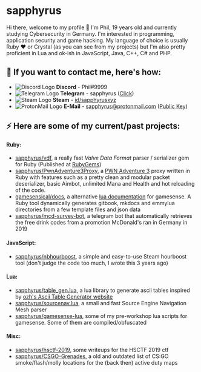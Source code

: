 # sapphyrus
Hi there, welcome to my profile 👋 I'm Phil, 19 years old and currently studying Cybersecurity in Germany. I'm interested in programming, application security and game hacking. My language of choice is usually Ruby ❤ or Crystal (as you can see from my projects) but I'm also pretty proficient in Lua and ok-ish in JavaScript, Java, C++, C# and PHP.

## 💬 If you want to contact me, here's how:
- ![Discord Logo](https://i.imgur.com/002xgns.png) __Discord__ - Phil#9999
- ![Telegram Logo](https://i.imgur.com/GvBrDW5.png) __Telegram__ - sapphyrus ([Click](https://t.me/sapphyrus))
- ![Steam Logo](https://i.imgur.com/RAjZrQb.png) __Steam__ - [id/sapphyrusxyz](https://steamcommunity.com/id/sapphyrusxyz)
- ![ProtonMail Logo](https://i.imgur.com/uViDMFT.png) __E-Mail__ - [sapphyrus@protonmail.com](mailto:sapphyrus@protonmail.com) ([Public Key](https://gist.github.com/sapphyrus/1c8c87832c011c383df3b21bc0dbd1d8))

## ⚡ Here are some of my current/past projects:

#### Ruby:
- [sapphyrus/vdf](https://github.com/sapphyrus/vdf), a really fast *Valve Data Format* parser / serializer gem for Ruby (Published at [RubyGems](https://rubygems.org/gems/vdf))
- [sapphyrus/PwnAdventure3Proxy](https://github.com/sapphyrus/PwnAdventure3Proxy), a [PWN Adventure 3](https://www.pwnadventure.com/) proxy written in Ruby with features such as a pretty clean and modular packet deserializer, basic Aimbot, unlimited Mana and Health and hot reloading of the code.
- [gamesensical/docs](https://github.com/gamesensical/docs), a alternative [lua documentation](https://gamesensical.gitbook.io/docs/) for gamesense. A Ruby tool dynamically generates gitbook, mkdocs and emmylua directories from a few template files and json data
- [sapphyrus/mcd-survey-bot](https://github.com/sapphyrus/mcd-survey-bot), a telegram bot that automatically retrieves the free drink codes from a promotion McDonald's ran in Germany in 2019

#### JavaScript:
- [sapphyrus/nbhourboost](https://github.com/sapphyrus/hsctf-2019), a simple and easy-to-use Steam hourboost tool (don't judge the code too much, I wrote this 3 years ago)

#### Lua:
- [sapphyrus/table_gen.lua](https://github.com/sapphyrus/table_gen.lua), a lua library to generate ascii tables inspired by [ozh's Ascii Table Generator website](https://ozh.github.io/ascii-tables/)
- [sapphyrus/sourcenav.lua](https://github.com/sapphyrus/sourcenav.lua), a small and fast Source Engine Navigation Mesh parser
- [sapphyrus/gamesense-lua](https://github.com/sapphyrus/gamesense-lua), some of my pre-workshop lua scripts for gamesense. Some of them are compiled/obfuscated

#### Misc:
- [sapphyrus/hsctf-2019](https://github.com/sapphyrus/hsctf-2019), some writeups for the HSCTF 2019 ctf
- [sapphyrus/CSGO-Grenades](https://github.com/sapphyrus/CSGO-Grenades), a old and outdated list of CS:GO smoke/flash/molly locations for the (back then) active duty maps
